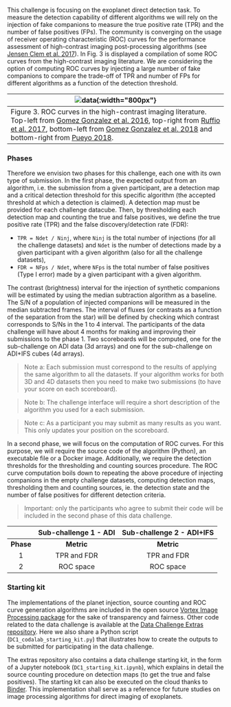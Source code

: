 This challenge is focusing on the exoplanet direct detection task. To measure the detection capability of different algorithms we will rely on the injection of fake companions to measure the true positive rate (TPR) and the number of false positives (FPs). The community is converging on the usage of receiver operating characteristic (ROC) curves for the performance assessment of high-contrast imaging post-processing algorithms (see [Jensen Clem et al. 2017](https://arxiv.org/abs/1711.01215)). In Fig. 3 is displayed a compilation of some ROC curves from the high-contrast imaging literature. We are considering the option of computing ROC curves by injecting a large number of fake companions to compare the trade-off of TPR and number of FPs for different algorithms as a function of the detection threshold.

| ![data](https://raw.githubusercontent.com/carlgogo/exoimaging_challenge/master/assets/images/challenge_fig3.001.png){:width="800px"} |
|---|
| Figure 3. ROC curves in the high-contrast imaging literature. Top-left from [Gomez Gonzalez et al. 2016](https://arxiv.org/abs/1602.08381), top-right from [Ruffio et al. 2017](https://arxiv.org/abs/1705.05477), bottom-left from [Gomez Gonzalez et al. 2018](https://arxiv.org/abs/1712.02841) and bottom-right from [Pueyo 2018](https://link.springer.com/referenceworkentry/10.1007/978-3-319-30648-3_10-1). |

### Phases

Therefore we envision two phases for this challenge, each one with its own type of submission. In the first phase, the expected output from an algorithm, i.e. the submission from a given participant, are a detection map and a critical detection threshold for this specific algorithm (the accepted threshold at which a detection is claimed). A detection map must be provided for each challenge datacube. Then, by thresholding each detection map and counting the true and false positives, we define the true positive rate (TPR) and the false discovery/detection rate (FDR):
* ``TPR = Ndet / Ninj``, where ``Ninj`` is the total number of injections (for all the challenge datasets) and ``Ndet`` is the number of detections made by a given participant with a given algorithm (also for all the challenge datasets),
* ``FDR = NFps / Ndet``, where ``NFps`` is the total number of false positives (Type I error) made by a given participant with a given algorithm.

The contrast (brightness) interval for the injection of synthetic companions will be estimated by using the median subtraction algorithm as a baseline. The S/N of a population of injected companions will be measured in the median subtracted frames. The interval of fluxes (or contrasts as a function of the separation from the star) will be defined by checking which contrast corresponds to S/Ns in the 1 to 4 interval. The participants of the data challenge will have about 4 months for making and improving their submissions to the phase 1. Two scoreboards will be computed, one for the sub-challenge on ADI data (3d arrays) and one for the sub-challenge on ADI+IFS cubes (4d arrays).

> Note a: Each submission must correspond to the results of applying the same algorithm to all the datasets. If your algorithm works for both 3D and 4D datasets then you need to make two submissions (to have your score on each scoreboard).

> Note b: The challenge interface will require a short description of the algorithm you used for a each submission.

> Note c: As a participant you may submit as many results as you want. This only updates your position on the scoreboard.

In a second phase, we will focus on the computation of ROC curves. For this purpose, we will require the source code of the algorithm (Python), an executable file or a Docker image. Additionally, we require the detection thresholds for the thresholding and counting sources procedure. The ROC curve computation boils down to repeating the above procedure of injecting companions in the empty challenge datasets, computing detection maps, thresholding them and counting sources, ie. the detection state and the number of false positives for different detection criteria. 

> Important: only the participants who agree to submit their code will be included in the second phase of this data challenge.

|           |Sub-challenge 1 - ADI  |Sub-challenge 2 - ADI+IFS 
|:--:       |:--:                   |:--:
|**Phase**  |**Metric**             |**Metric**                    
| 1         |TPR and FDR            |TPR and FDR
| 2         |ROC space              |ROC space      

### Starting kit

The implementations of the planet injection, source counting and ROC curve generation algorithms are included in the open source [Vortex Image Processing package](https://github.com/vortex-exoplanet/VIP) for the sake of transparency and fairness. Other code related to the data challenge is available at the [Data Challenge Extras repository](https://github.com/carlgogo/exoimaging_challenge_extras). Here we also share a Python script (``DC1_codalab_starting_kit.py``) that illustrates how to create the outputs to be submitted for participating in the data challenge.
 
The extras repository also contains a data challenge starting kit, in the form of a Jupyter notebook (``DC1_starting_kit.ipynb``), which explains in detail the source counting procedure on detection maps (to get the true and false positives). The starting kit can also be executed on the cloud thanks to [Binder](https://mybinder.org/v2/gh/carlgogo/exoimaging_challenge_extras/master). This implementation shall serve as a reference for future studies on image processing algorithms for direct imaging of exoplanets.



